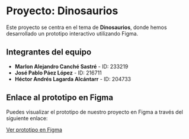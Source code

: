 # Proyecto: Dinosaurios

Este proyecto se centra en el tema de **Dinosaurios**, donde hemos desarrollado un prototipo interactivo utilizando Figma.

## Integrantes del equipo

- **Marlon Alejandro Canché Sastré** - ID: 233219
- **José Pablo Páez López** - ID: 216711
- **Héctor Andrés Lagarda Alcántarr** - ID: 204733

## Enlace al prototipo en Figma

Puedes visualizar el prototipo de nuestro proyecto en Figma a través del siguiente enlace:

[Ver prototipo en Figma](https://www.figma.com/design/mCxk7TAXomh8eScFB0TOdt/Mock?node-id=0-1&node-type=canvas&t=7BiSVDHg9oapBE72-0)
